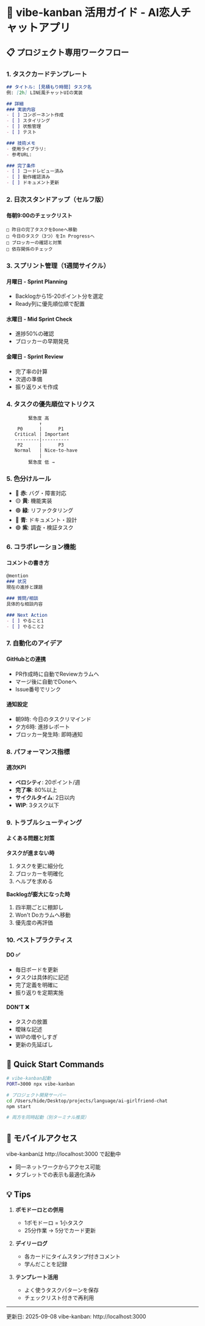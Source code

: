 # 🎯 vibe-kanban 活用ガイド - AI恋人チャットアプリ

## 📋 プロジェクト専用ワークフロー

### 1. タスクカードテンプレート

```markdown
## タイトル: [見積もり時間] タスク名
例: [2h] LINE風チャットUIの実装

## 詳細
### 実装内容
- [ ] コンポーネント作成
- [ ] スタイリング
- [ ] 状態管理
- [ ] テスト

### 技術メモ
- 使用ライブラリ:
- 参考URL:

### 完了条件
- [ ] コードレビュー済み
- [ ] 動作確認済み
- [ ] ドキュメント更新
```

### 2. 日次スタンドアップ（セルフ版）

#### 毎朝9:00のチェックリスト
```
□ 昨日の完了タスクをDoneへ移動
□ 今日のタスク（3つ）をIn Progressへ
□ ブロッカーの確認と対策
□ 依存関係のチェック
```

### 3. スプリント管理（1週間サイクル）

#### 月曜日 - Sprint Planning
- Backlogから15-20ポイント分を選定
- Ready列に優先順位順で配置

#### 水曜日 - Mid Sprint Check
- 進捗50%の確認
- ブロッカーの早期発見

#### 金曜日 - Sprint Review
- 完了率の計算
- 次週の準備
- 振り返りメモ作成

### 4. タスクの優先順位マトリクス

```
        緊急度 高
            ↑
    P0      |      P1
   Critical | Important
   ---------|----------
    P2      |      P3
   Normal   | Nice-to-have
            |
        緊急度 低 →
```

### 5. 色分けルール

- 🔴 **赤**: バグ・障害対応
- 🟡 **黄**: 機能実装
- 🟢 **緑**: リファクタリング
- 🔵 **青**: ドキュメント・設計
- 🟣 **紫**: 調査・検証タスク

### 6. コラボレーション機能

#### コメントの書き方
```markdown
@mention 
### 状況
現在の進捗と課題

### 質問/相談
具体的な相談内容

### Next Action
- [ ] やること1
- [ ] やること2
```

### 7. 自動化のアイデア

#### GitHubとの連携
- PR作成時に自動でReviewカラムへ
- マージ後に自動でDoneへ
- Issue番号でリンク

#### 通知設定
- 朝9時: 今日のタスクリマインド
- 夕方6時: 進捗レポート
- ブロッカー発生時: 即時通知

### 8. パフォーマンス指標

#### 週次KPI
- **ベロシティ**: 20ポイント/週
- **完了率**: 80%以上
- **サイクルタイム**: 2日以内
- **WIP**: 3タスク以下

### 9. トラブルシューティング

#### よくある問題と対策

**タスクが進まない時**
1. タスクを更に細分化
2. ブロッカーを明確化
3. ヘルプを求める

**Backlogが膨大になった時**
1. 四半期ごとに棚卸し
2. Won't Doカラムへ移動
3. 優先度の再評価

### 10. ベストプラクティス

#### DO ✅
- 毎日ボードを更新
- タスクは具体的に記述
- 完了定義を明確に
- 振り返りを定期実施

#### DON'T ❌
- タスクの放置
- 曖昧な記述
- WIPの増やしすぎ
- 更新の先延ばし

## 🚀 Quick Start Commands

```bash
# vibe-kanban起動
PORT=3000 npx vibe-kanban

# プロジェクト開発サーバー
cd /Users/hide/Desktop/projects/language/ai-girlfriend-chat
npm start

# 両方を同時起動（別ターミナル推奨）
```

## 📱 モバイルアクセス

vibe-kanbanは http://localhost:3000 で起動中
- 同一ネットワークからアクセス可能
- タブレットでの表示も最適化済み

## 💡 Tips

1. **ポモドーロとの併用**
   - 1ポモドーロ = 1小タスク
   - 25分作業 → 5分でカード更新

2. **デイリーログ**
   - 各カードにタイムスタンプ付きコメント
   - 学んだことを記録

3. **テンプレート活用**
   - よく使うタスクパターンを保存
   - チェックリスト付きで再利用

---

更新日: 2025-09-08
vibe-kanban: http://localhost:3000